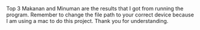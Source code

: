 Top 3 Makanan and Minuman are the results that I got from running the program. Remember to change the file path to your correct device because I am using a mac to do this project. Thank you for understanding.
